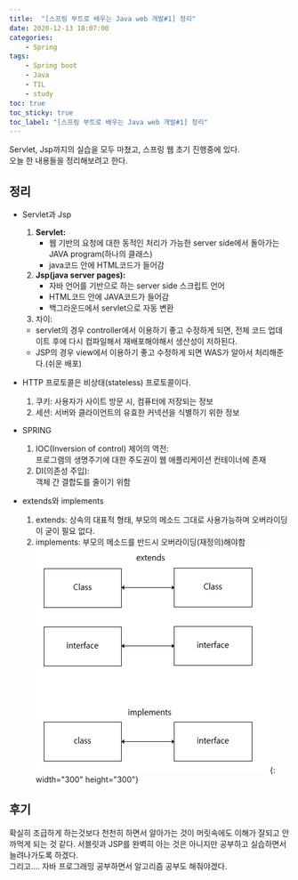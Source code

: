 ```yaml
---
title:  "[스프링 부트로 배우는 Java web 개발#1] 정리"
date: 2020-12-13 18:07:00
categories:
    - Spring
tags:
    - Spring boot
    - Java
    - TIL
    - study
toc: true
toc_sticky: true
toc_label: "[스프링 부트로 배우는 Java web 개발#1] 정리"
---
```

Servlet, Jsp까지의 실습을 모두 마쳤고, 스프링 웹 초기 진행중에 있다.  
오늘 한 내용들을 정리해보려고 한다.

## 정리
  - Servlet과 Jsp  
    1. **Servlet:**  
        - 웹 기반의 요청에 대한 동적인 처리가 가능한 server side에서 돌아가는 JAVA program(하나의 클래스)  
        - java코드 안에 HTML코드가 들어감  
    2. **Jsp(java server pages):**
        - 자바 언어를 기반으로 하는 server side 스크립트 언어  
        - HTML코드 안에 JAVA코드가 들어감  
        - 백그라운드에서 servlet으로 자동 변환  
    3. 차이:  
    - servlet의 경우 controller에서 이용하기 좋고 수정하게 되면, 전체 코드 업데이트 후에 다시 컴파일해서 재배포해야해서 생산성이 저하된다.
    - JSP의 경우 view에서 이용하기 좋고 수정하게 되면 WAS가 알아서 처리해준다.(쉬운 배포)

  - HTTP 프로토콜은 비상태(stateless) 프로토콜이다.  
    1. 쿠키: 사용자가 사이트 방문 시, 컴퓨터에 저장되는 정보
    2. 세션: 서버와 클라이언트의 유효한 커넥션을 식별하기 위한 정보

  - SPRING  
    1. IOC(Inversion of control) 제어의 역전:  
        프로그램의 생명주기에 대한 주도권이 웹 애플리케이션 컨테이너에 존재
    2. DI(의존성 주입):  
        객체 간 결합도를 줄이기 위함

  - extends와 implements  
    1. extends: 상속의 대표적 형태, 부모의 메소드 그대로 사용가능하며 오버라이딩이 굳이 필요 없다.
    2. implements: 부모의 메소드를 반드시 오버라이딩(재정의)해야함
   ![Image Alt 텍스트](/assets/images/2020-12-13-image1.PNG){: width="300" height="300"}    


## 후기
확실히 조급하게 하는것보다 천천히 하면서 알아가는 것이 머릿속에도 이해가 잘되고 안까먹게 되는 것 같다. 서블릿과 JSP를 완벽히 아는 것은 아니지만 공부하고 실습하면서 늘려나가도록 하겠다.  
그리고.... 자바 프로그래밍 공부하면서 알고리즘 공부도 해줘야겠다.
